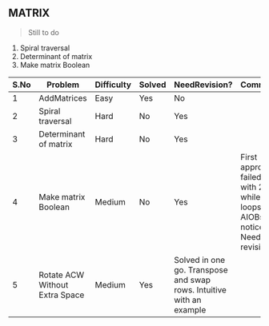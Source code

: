 ## MATRIX


> Still to do


1. Spiral traversal
2. Determinant of matrix
3. Make matrix Boolean

 S.No| Problem | Difficulty | Solved | NeedRevision?|Comments|
 |---|---|---|---|---|---|
 | 1| AddMatrices |  Easy |Yes | No
  | 2|  Spiral traversal |  Hard | No | Yes
  |3|Determinant of matrix| Hard|No|Yes
  |4|Make matrix Boolean| Medium|No|Yes| First approach failed, tried with 2 while loops. AIOBs noticed. Needs revisit.|
  |5|Rotate ACW Without Extra Space| Medium| Yes| Solved in one go. Transpose and swap rows. Intuitive with an example|
